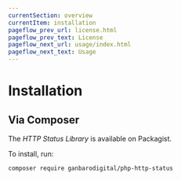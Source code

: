 ```yaml
---
currentSection: overview
currentItem: installation
pageflow_prev_url: license.html
pageflow_prev_text: License
pageflow_next_url: usage/index.html
pageflow_next_text: Usage
---
```


# Installation

## Via Composer

The _HTTP Status Library_ is available on Packagist.

To install, run:

    composer require ganbarodigital/php-http-status
